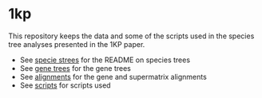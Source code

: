 # 1kp

This repository keeps the data and some of the scripts used in the species tree analyses presented in the 1KP paper.

* See [specie strees](speciestrees) for the README on species trees
* See [gene trees](genetrees) for the gene trees
* See [alignments](alignments) for the gene and supermatrix alignments
* See [scripts](scripts) for scripts used
